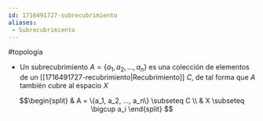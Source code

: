 ```yaml
---
id: 1716491727-subrecubrimiento
aliases:
 - Subrecubrimiento
---
```


#topología 

- Un subrecubrimiento $A = \{a_1, a_2, ..., a_n\}$ es una colección de elementos de un [[1716491727-recubrimiento|Recubrimiento]] $C$, de tal forma que $A$ también cubre al espacio $X$

$$\begin{split}
	& A = \{a_1, a_2, ..., a_n\} \subseteq C \\
	& X \subseteq \bigcup a_i
\end{split}
$$